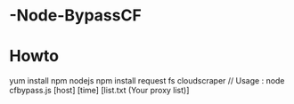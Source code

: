 # -Node-BypassCF
# Howto
yum install npm nodejs
npm install request fs cloudscraper
// Usage : node cfbypass.js [host] [time] [list.txt (Your proxy list)]
